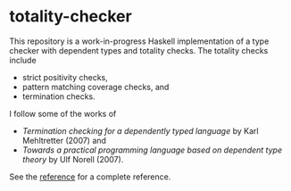 # totality-checker

This repository is a work-in-progress Haskell implementation of a type checker with
dependent types and totality checks. The totality checks include 

- strict positivity checks,
- pattern matching coverage checks, and 
- termination checks. 

I follow some of the works of 
- *Termination
checking for a dependently typed
language*
by Karl Mehltretter (2007) and 
- *Towards a practical programming
language based on dependent type theory* by Ulf Norell (2007).

See the [reference](https://github.com/thealmarty/totality-checker/blob/master/Reference/reference.pdf) for a complete reference.
